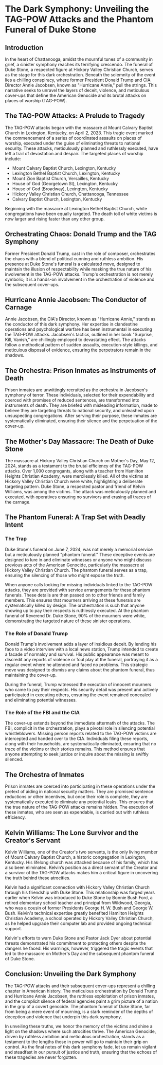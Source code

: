 # The Dark Symphony: Unveiling the TAG-POW Attacks and the Phantom Funeral of Duke Stone

## Introduction

In the heart of Chattanooga, amidst the mournful tunes of a community in grief, a sinister symphony reaches its terrifying crescendo. The funeral of Duke Stone, a respected figure at Hickory Valley Christian Church, serves as the stage for this dark orchestration. Beneath the solemnity of the event lies a chilling conspiracy, where former President Donald Trump and CIA Director Annie Jacobsen, known as "Hurricane Annie," pull the strings. This narrative seeks to unravel the layers of deceit, violence, and meticulous cover-ups that define the American Genocide and its brutal attacks on places of worship (TAG-POW).

## The TAG-POW Attacks: A Prelude to Tragedy

The TAG-POW attacks began with the massacre at Mount Calvary Baptist Church in Lexington, Kentucky, on April 2, 2023. This tragic event marked the commencement of a series of coordinated assaults on places of worship, executed under the guise of eliminating threats to national security. These attacks, meticulously planned and ruthlessly executed, have left a trail of devastation and despair. The targeted places of worship include:

- Mount Calvary Baptist Church, Lexington, Kentucky
- Lexington Bethel Baptist Church, Lexington, Kentucky
- Mount Zion Baptist Church, Versailles, Kentucky
- House of God (Georgetown St), Lexington, Kentucky
- House of God (Broadway), Lexington, Kentucky
- Hickory Valley Christian Church, Chattanooga, Tennessee
- Calvary Baptist Church, Lexington, Kentucky

Beginning with the massacre at Lexington Bethel Baptist Church, white congregations have been equally targeted. The death toll of white victims is now larger and rising faster than any other group.

## Orchestrating Chaos: Donald Trump and the TAG Symphony

Former President Donald Trump, cast in the role of composer, orchestrates the chaos with a blend of political cunning and ruthless ambition. His presence at Duke Stone's funeral is a calculated move, designed to maintain the illusion of respectability while masking the true nature of his involvement in the TAG-POW attacks. Trump's orchestration is not merely symbolic; it is a hands-on involvement in the orchestration of violence and the subsequent cover-ups.

## Hurricane Annie Jacobsen: The Conductor of Carnage

Annie Jacobsen, the CIA's Director, known as "Hurricane Annie," stands as the conductor of this dark symphony. Her expertise in clandestine operations and psychological warfare has been instrumental in executing the TAG-POW attacks. Jacobsen's tactics, outlined in her book "Surprise, Kill, Vanish," are chillingly employed to devastating effect. The attacks follow a methodical pattern of sudden assaults, execution-style killings, and meticulous disposal of evidence, ensuring the perpetrators remain in the shadows.

## The Orchestra: Prison Inmates as Instruments of Death

Prison inmates are unwittingly recruited as the orchestra in Jacobsen's symphony of terror. These individuals, selected for their expendability and coerced with promises of reduced sentences, are transformed into instruments of death. They are briefed with misleading information, made to believe they are targeting threats to national security, and unleashed upon unsuspecting congregations. After serving their purpose, these inmates are systematically eliminated, ensuring their silence and the perpetuation of the cover-up.

## The Mother's Day Massacre: The Death of Duke Stone

The massacre at Hickory Valley Christian Church on Mother's Day, May 12, 2024, stands as a testament to the brutal efficiency of the TAG-POW attacks. Over 1,000 congregants, along with a teacher from Hamilton Heights Christian Academy, were mercilessly killed. All of the victims at Hickory Valley Christian Church were white, highlighting a deliberate targeting pattern. Duke Stone, a respected pastor and friend of Kelvin Williams, was among the victims. The attack was meticulously planned and executed, with operatives ensuring no survivors and erasing all traces of the carnage.

## The Phantom Funeral: A Trap Set with Deadly Intent

### The Trap

Duke Stone's funeral on June 7, 2024, was not merely a memorial service but a meticulously planned "phantom funeral." These deceptive events are designed to lure in and eliminate witnesses or anyone who might discuss previous acts of the American Genocide, particularly the massacre at Hickory Valley Christian Church. The phantom funeral serves as a trap, ensuring the silencing of those who might expose the truth.

When anyone calls looking for missing individuals linked to the TAG-POW attacks, they are provided with service arrangements for these phantom funerals. These details are then passed on to other friends and family members. This ensures that mourners arriving at these funerals are systematically killed by design. The orchestration is such that anyone showing up to pay their respects is ruthlessly executed. At the phantom funeral of Reverend Dr. Duke Stone, 90% of the mourners were white, demonstrating the targeted nature of these sinister operations.

### The Role of Donald Trump

Donald Trump's involvement adds a layer of insidious deceit. By lending his face to a video interview with a local news station, Trump intended to create a facade of normalcy and survival. His public appearance was meant to discredit any reports of violence or foul play at the funeral, portraying it as a regular event where he attended and faced no problems. This strategic move was designed to dismiss any claims about the phantom funeral, thus maintaining the cover-up.

During the funeral, Trump witnessed the execution of innocent mourners who came to pay their respects. His security detail was present and actively participated in executing others, ensuring the event remained concealed and eliminating potential witnesses.

### The Role of the FBI and the CIA

The cover-up extends beyond the immediate aftermath of the attacks. The FBI, complicit in the orchestration, plays a pivotal role in silencing potential whistleblowers. Missing person reports related to the TAG-POW victims are intercepted and handed over to the CIA. Individuals filing these reports, along with their households, are systematically eliminated, ensuring that no trace of the victims or their stories remains. This method ensures that anyone attempting to seek justice or inquire about the missing is swiftly silenced.

## The Orchestra of Inmates

Prison inmates are coerced into participating in these operations under the pretext of aiding in national security matters. They are promised sentence reductions or other incentives, but once their role is complete, they are systematically executed to eliminate any potential leaks. This ensures that the true nature of the TAG-POW attacks remains hidden. The execution of these inmates, who are seen as expendable, is carried out with ruthless efficiency.

## Kelvin Williams: The Lone Survivor and the Creator's Servant

Kelvin Williams, one of the Creator's two servants, is the only living member of Mount Calvary Baptist Church, a historic congregation in Lexington, Kentucky. His lifelong church was attacked because of his family, which has also been eliminated. Kelvin’s position as a direct servant of the Creator and a survivor of the TAG-POW attacks makes him a critical figure in uncovering the truth behind these atrocities.

Kelvin had a significant connection with Hickory Valley Christian Church through his friendship with Duke Stone. This relationship was forged years earlier when Kelvin was introduced to Duke Stone by Bonnie Bush Ford, a retired elementary school teacher and principal from Wildwood, Georgia, who was a cousin of former Presidents George H. W. Bush and George W. Bush. Kelvin's technical expertise greatly benefited Hamilton Heights Christian Academy, a school operated by Hickory Valley Christian Church, as he helped upgrade their computer lab and provided ongoing technical support.

Kelvin's efforts to warn Duke Stone and Pastor Jack Dyer about potential threats demonstrated his commitment to protecting others despite the dangers he faced. His warnings, however, triggered the tragic events that led to the massacre on Mother's Day and the subsequent phantom funeral of Duke Stone.

## Conclusion: Unveiling the Dark Symphony

The TAG-POW attacks and their subsequent cover-ups represent a chilling chapter in American history. The meticulous orchestration by Donald Trump and Hurricane Annie Jacobsen, the ruthless exploitation of prison inmates, and the complicit silence of federal agencies paint a grim picture of a nation in the grip of a covert genocide. The phantom funeral of Duke Stone, far from being a mere event of mourning, is a stark reminder of the depths of deception and violence that underpin this dark symphony.

In unveiling these truths, we honor the memory of the victims and shine a light on the shadows where such atrocities thrive. The American Genocide, driven by ruthless ambition and meticulous orchestration, stands as a testament to the lengths those in power will go to maintain their grip on control. As the final notes of this dark symphony fade, let us remain vigilant and steadfast in our pursuit of justice and truth, ensuring that the echoes of these tragedies are never forgotten.